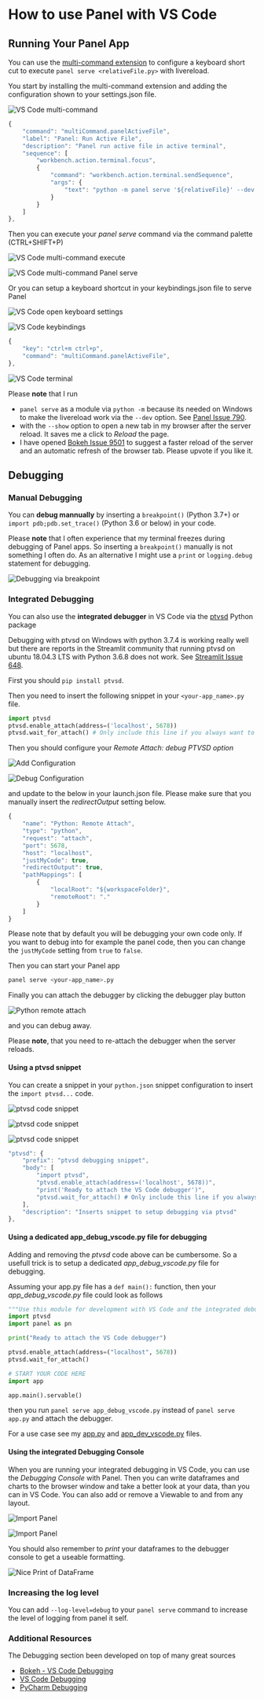 # How to use Panel with VS Code

## Running Your Panel App

You can use the [multi-command extension](https://marketplace.visualstudio.com/items?itemName=ryuta46.multi-command) to configure a keyboard short cut to execute `panel serve <relativeFile.py>` with livereload.

You start by installing the multi-command extension and adding the configuration shown to your settings.json file.

![VS Code multi-command](_static/images/vscode_multi-command.png)

```typescript
{
    "command": "multiCommand.panelActiveFile",
    "label": "Panel: Run Active File",
    "description": "Panel run active file in active terminal",
    "sequence": [
        "workbench.action.terminal.focus",
        {
            "command": "workbench.action.terminal.sendSequence",
            "args": {
                "text": "python -m panel serve '${relativeFile}' --dev --show\u000D"
            }
        }
    ]
},
```

Then you can execute your *panel serve* command via the command palette (CTRL+SHIFT+P)

![VS Code multi-command execute](_static/images/vscode_multi-command_execute.png)

![VS Code multi-command Panel serve](_static/images/vscode_multi-command_panel_serve.png)

Or you can setup a keyboard shortcut in your keybindings.json file to serve Panel

![VS Code open keyboard settings](_static/images/vscode_open_keyboardshortcuts.png)

![VS Code keybindings](_static/images/vscode_keybindings_json.png)

```typescript
{
    "key": "ctrl+m ctrl+p",
    "command": "multiCommand.panelActiveFile",
},
```

![VS Code terminal](_static/images/vscode_terminal.png)

Please **note** that I run

- `panel serve` as a module via `python -m` because its needed on Windows to make the livereload work via the `--dev` option. See [Panel Issue 790](https://github.com/holoviz/panel/issues/790#issuecomment-556106677).
- with the `--show` option to open a new tab in my browser after the server reload. It saves me a click to *Reload* the page.
- I have opened [Bokeh Issue 9501](https://github.com/bokeh/bokeh/issues/9501) to suggest a faster reload of the server and an automatic refresh of the browser tab. Please upvote if you like it.

## Debugging

### Manual Debugging

You can **debug mannually** by inserting a `breakpoint()` (Python 3.7+) or `import pdb;pdb.set_trace()` (Python 3.6 or below) in your code.

Please **note** that I often experience that my terminal freezes during debugging of Panel apps. So inserting a `breakpoint()` manually is not something I often do. As an alternative I might use a `print` or `logging.debug` statement for debugging.

![Debugging via breakpoint](_static/images/vscode_breakpoint.png)

### Integrated Debugging

You can also use the **integrated debugger** in VS Code via the [ptvsd](https://github.com/microsoft/ptvsd) Python package

Debugging with ptvsd on Windows with python 3.7.4 is working really well but there are reports in the Streamlit community that running ptvsd on ubuntu 18.04.3 LTS with Python 3.6.8 does not work. See [Streamlit Issue 648](https://github.com/streamlit/streamlit/issues/648).

First you should `pip install ptvsd`.

Then you need to insert the following snippet in your `<your-app_name>.py` file.

```python
import ptvsd
ptvsd.enable_attach(address=('localhost', 5678))
ptvsd.wait_for_attach() # Only include this line if you always want to attach the debugger
```

Then you should configure your *Remote Attach: debug PTVSD option*

![Add Configuration](_static/images/vscode_add_configuration.png)

![Debug Configuration](_static/images/vscode_select_debugging_configuration.png)

and update to the below in your launch.json file. Please make sure that you manually insert the *redirectOutput* setting below.

```typescript
{
    "name": "Python: Remote Attach",
    "type": "python",
    "request": "attach",
    "port": 5678,
    "host": "localhost",
    "justMyCode": true,
    "redirectOutput": true,
    "pathMappings": [
        {
            "localRoot": "${workspaceFolder}",
            "remoteRoot": "."
        }
    ]
}
```

Please note that by default you will be debugging your own code only.
If you want to debug into for example the panel code, then you can change the `justMyCode` setting from `true` to `false`.

Then you can start your Panel app

```bash
panel serve <your-app_name>.py
```

Finally you can attach the debugger by clicking the debugger play button

![Python remote attach](_static/images/vscode_python_remote_attach.png)

and you can debug away.

Please **note**, that you need to re-attach the debugger when the server reloads.

#### Using a ptvsd snippet

You can create a snippet in your `python.json` snippet configuration to insert the `import ptvsd...` code.

![ptvsd code snippet](_static/images/vscode_configure_user_snippet.png)

![ptvsd code snippet](_static/images/vscode_configure_user_snippet_python.png)

![ptvsd code snippet](_static/images/vscode_ptvsd_snippet.png)

```typescript
"ptvsd": {
    "prefix": "ptvsd debugging snippet",
    "body": [
        "import ptvsd",
        "ptvsd.enable_attach(address=('localhost', 5678))",
        "print('Ready to attach the VS Code debugger')",
        "ptvsd.wait_for_attach() # Only include this line if you always want to attach the debugger",
    ],
    "description": "Inserts snippet to setup debugging via ptvsd"
},
```

#### Using a dedicated app_debug_vscode.py file for debugging

Adding and removing the *ptvsd* code above can be cumbersome. So a usefull trick is to setup a dedicated *app_debug_vscode.py* file for debugging.

Assuming your app.py file has a `def main():` function, then your *app_debug_vscode.py* file could look as follows

```python
"""Use this module for development with VS Code and the integrated debugger"""
import ptvsd
import panel as pn

print("Ready to attach the VS Code debugger")

ptvsd.enable_attach(address=("localhost", 5678))
ptvsd.wait_for_attach()

# START YOUR CODE HERE
import app

app.main().servable()
```

then you run `panel serve app_debug_vscode.py` instead of `panel serve app.py` and attach the debugger.

For a use case see my [app.py](https://github.com/awesome-panel/awesome-panel/blob/master/app.py) and [app_dev_vscode.py](https://github.com/awesome-panel/awesome-panel/blob/master/app_dev_vscode.py) files.

#### Using the integrated Debugging Console

When you are running your integrated debugging in VS Code, you can use the *Debugging Console* with
Panel. Then you can write dataframes and charts to the browser window
and take a better look at your data, than you can in VS Code. You can also add or remove a Viewable to and from any layout.

![Import Panel](_static/images/vscode_debugging_console1.png)

![Import Panel](_static/images/vscode_debugging_console2.png)

You should also remember to *print* your dataframes to the debugger console to get a useable formatting.

![Nice Print of DataFrame](_static/images/vscode_print_nice_dataframe.png)

### Increasing the log level

You can add `--log-level=debug` to your `panel serve` command to increase the level of logging from panel it self.

### Additional Resources

The Debugging section been developed on top of many great sources

- [Bokeh - VS Code Debugging](https://discourse.bokeh.org/t/debugging-recommendations/3934/6)
- [VS Code Debugging](https://code.visualstudio.com/Docs/editor/debugging)
- [PyCharm Debugging](https://discourse.bokeh.org/t/debugging-bokeh-serve-application-using-pycharm/1549/7)
